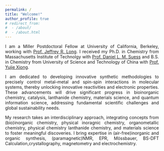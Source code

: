 ```yaml
---
permalink: /
title: "Welcome!"
author_profile: true
# redirect_from: 
#  - /about/
#  - /about.html
---
```

<html lang="en">
<head>
    <meta charset="UTF-8">
    <meta name="viewport" content="width=device-width, initial-scale=1.0">
    <title>Justified Text</title>
    <style>
        .justify-text {
            text-align: justify;
        }
    </style>
</head>
<body>


<div class="justify-text">
I am a Miller Postdoctoral Fellow at University of California, Berkeley, working with <a href="http://alchemy.cchem.berkeley.edu/home/">Prof. Jeffrey R. Long</a>. I received my Ph.D. in Chemistry from Massachusetts Institute of Technolgy with <a href="https://suessgroup.mit.edu/">Prof. Daniel L. M. Suess</a> and B.S. in Chemistry from University of Science and Technology of China with <a href="https://faculty.ustc.edu.cn/xiongyujie//">Prof. Yujie Xiong</a>.
</div>

<p></p>

<div class="justify-text">
I am dedicated to developing innovative synthetic methodologies to precisely control metal–metal and spin-spin interactions in molecular systems, thereby unlocking innovative reactivities and electronic properties. These advancements will drive significant progress in bioinorganic chemistry, catalysis, lanthanide chemistry, materials science, and quantum information science, addressing fundamental scientific challenges and global sustainability needs. 
</div>

<p></p>

<div class="justify-text">
My research takes an interdisciplinary approach, integrating concepts from (bio)inorganic chemistry, physical inoragnic chemistry, organometallic chemistry, physical chemistry lanthanide chemistry, and materials science to foster meaningful discoveries. I bring expertise in (air-free)inorganic and organic synthesis, (paramagnetic)NMR, EPR, Mössbauer, BS-DFT Calculation,crystallography, magnetometry and electrochemistry.
</div>
</body>
</html>
